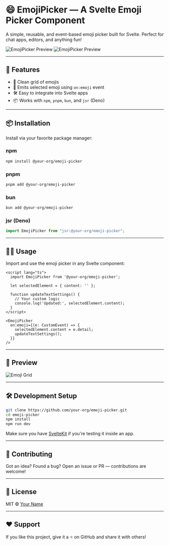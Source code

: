 
# 😄 EmojiPicker — A Svelte Emoji Picker Component

A simple, reusable, and event-based emoji picker built for Svelte. Perfect for chat apps, editors, and anything fun!

![EmojiPicker Preview](./emo1.png)
![EmojiPicker Preview](./emo2.png)

---

## 🚀 Features

- 🎉 Clean grid of emojis
- 🧠 Emits selected emoji using `on:emoji` event
- 🛠️ Easy to integrate into Svelte apps
- 📦 Works with `npm`, `pnpm`, `bun`, and `jsr` (Deno)

---

## 📦 Installation

Install via your favorite package manager:

### **npm**
```bash
npm install @your-org/emoji-picker
```

### **pnpm**
```bash
pnpm add @your-org/emoji-picker
```

### **bun**
```bash
bun add @your-org/emoji-picker
```

### **jsr (Deno)**
```ts
import EmojiPicker from "jsr:@your-org/emoji-picker";
```

---

## 🧑‍💻 Usage

Import and use the emoji picker in any Svelte component:

```svelte
<script lang="ts">
  import EmojiPicker from '@your-org/emoji-picker';

  let selectedElement = { content: '' };

  function updateTextSettings() {
    // Your custom logic
    console.log('Updated:', selectedElement.content);
  }
</script>

<EmojiPicker
  on:emoji={(e: CustomEvent) => {
    selectedElement.content = e.detail;
    updateTextSettings();
  }}
/>
```

---

## 📸 Preview

![Emoji Grid](https://raw.githubusercontent.com/your-org/emoji-picker/main/demo/demo-ui.png)

---

## 🛠 Development Setup

```bash
git clone https://github.com/your-org/emoji-picker.git
cd emoji-picker
npm install
npm run dev
```

Make sure you have [SvelteKit](https://kit.svelte.dev) if you're testing it inside an app.

---

## 🤝 Contributing

Got an idea? Found a bug? Open an issue or PR — contributions are welcome!

---

## 📄 License

MIT © [Your Name](https://github.com/yourname)

---

## ❤️ Support

If you like this project, give it a ⭐ on GitHub and share it with others!
